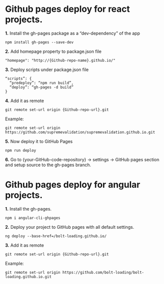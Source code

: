 # Github pages deploy for react projects.

<p><strong>1.</strong> Install the gh-pages package as a “dev-dependency” of the app</p>

`npm install gh-pages --save-dev`

<p><strong>2.</strong> Add homepage property to package.json file</p>

`"homepage": "http://{Github-repo-name}.github.io/"`

<p><strong>3.</strong> Deploy scripts under package.json file</p>

```
“scripts”: {
  “predeploy”: “npm run build”,
  “deploy”: “gh-pages -d build”
}
```

<p><strong>4.</strong> Add it as remote</p>

`git remote set-url origin {Github-repo-url}.git`

<p>Example:</p>

`git remote set-url origin https://github.com/supremevalidation/supremevalidation.github.io.git`

<p><strong>5.</strong> Now deploy it to GitHub Pages</p>

`npm run deploy`

<p><strong>6.</strong> Go to {your-GitHub-code-repository} -> settings -> GitHub pages section and setup source to the gh-pages branch.</p>



# Github pages deploy for angular projects.

<p><strong>1.</strong> Install the gh-pages.</p>

`npm i angular-cli-ghpages`

<p><strong>2.</strong> Deploy your project to GitHub pages with all default settings.</p>

`ng deploy --base-href=/bolt-loading.github.io/`

<p><strong>3.</strong> Add it as remote</p>

`git remote set-url origin {Github-repo-url}.git`

<p>Example:</p>

`git remote set-url origin https://github.com/bolt-loading/bolt-loading.github.io.git`
